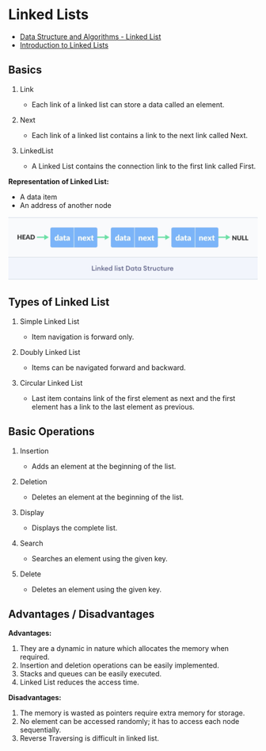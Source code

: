 # Linked Lists

- [Data Structure and Algorithms - Linked List](https://www.tutorialspoint.com/data_structures_algorithms/linked_list_algorithms.htm)
- [Introduction to Linked Lists](https://www.studytonight.com/data-structures/introduction-to-linked-list)

## Basics

1. Link 
    - Each link of a linked list can store a data called an element.

2. Next 
    - Each link of a linked list contains a link to the next link called Next.

3. LinkedList 
    - A Linked List contains the connection link to the first link called First.

**Representation of Linked List:**

- A data item
- An address of another node

![Linked List](linked-list.png)

## Types of Linked List

1. Simple Linked List 
    - Item navigation is forward only.

2. Doubly Linked List 
    - Items can be navigated forward and backward.

3. Circular Linked List 
    - Last item contains link of the first element as next and the first element has a link to the last element as previous.

## Basic Operations

1. Insertion 
    - Adds an element at the beginning of the list.

2. Deletion 
    - Deletes an element at the beginning of the list.

3. Display 
    - Displays the complete list.

4. Search 
    - Searches an element using the given key.

5. Delete 
    - Deletes an element using the given key.

## Advantages / Disadvantages

**Advantages:**  

1. They are a dynamic in nature which allocates the memory when required.
2. Insertion and deletion operations can be easily implemented.
3. Stacks and queues can be easily executed.
4. Linked List reduces the access time.

**Disadvantages:**

1. The memory is wasted as pointers require extra memory for storage.
2. No element can be accessed randomly; it has to access each node sequentially.
3. Reverse Traversing is difficult in linked list.